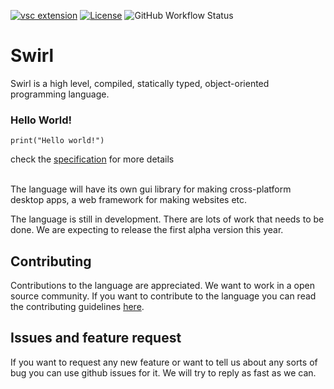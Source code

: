 [![vsc extension](https://img.shields.io/visual-studio-marketplace/v/MrinmoyHaloi.lc-lang-support?color=blue&label=VSCode%20Extension&logo=visualstudiocode&logoColor=blue&style=flat-square)](https://marketplace.visualstudio.com/items?itemName=MrinmoyHaloi.lc-lang-support)
[![License](https://img.shields.io/github/license/SwirlLang/Swirl?style=flat-square)](LICENSE)
![GitHub Workflow Status](https://img.shields.io/github/workflow/status/SwirlLang/Swirl/Python%20application?style=flat-square)

# Swirl

Swirl is a high level, compiled, statically typed, object-oriented programming language.

### Hello World!

```
print("Hello world!")
```

check the [specification](specification.md) for more details

<br>
The language will have its own gui library for making cross-platform desktop apps, a web framework for making websites etc.

The language is still in development. There are lots of work that needs to be done. We are expecting to release the first alpha version this year.

## Contributing

Contributions to the language are appreciated. We want to work in a open source community. If you want to contribute to the language you can read the contributing guidelines [here](CONTRIBUTING.MD).

## Issues and feature request

If you want to request any new feature or want to tell us about any sorts of bug you can use github issues for it. We will try to reply as fast as we can.
